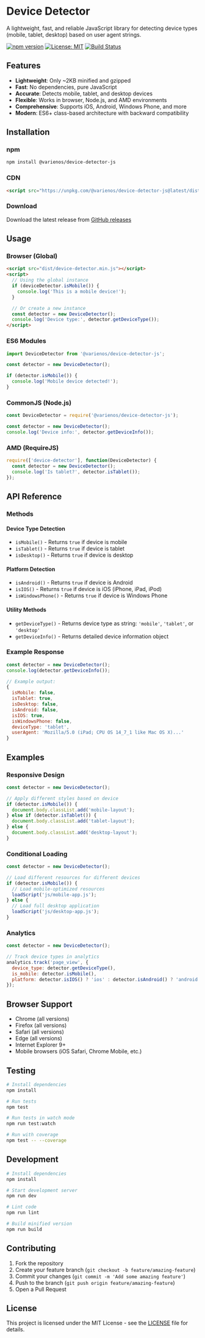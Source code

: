 # Device Detector

A lightweight, fast, and reliable JavaScript library for detecting device types (mobile, tablet, desktop) based on user agent strings.

[![npm version](https://badge.fury.io/js/@varienos%2Fdevice-detector-js.svg)](https://badge.fury.io/js/@varienos%2Fdevice-detector-js)
[![License: MIT](https://img.shields.io/badge/License-MIT-yellow.svg)](https://opensource.org/licenses/MIT)
[![Build Status](https://travis-ci.org/varienos/device-detector.svg?branch=main)](https://travis-ci.org/varienos/device-detector)

## Features

- **Lightweight**: Only ~2KB minified and gzipped
- **Fast**: No dependencies, pure JavaScript
- **Accurate**: Detects mobile, tablet, and desktop devices
- **Flexible**: Works in browser, Node.js, and AMD environments
- **Comprehensive**: Supports iOS, Android, Windows Phone, and more
- **Modern**: ES6+ class-based architecture with backward compatibility

## Installation

### npm
```bash
npm install @varienos/device-detector-js
```

### CDN
```html
<script src="https://unpkg.com/@varienos/device-detector-js@latest/dist/device-detector.min.js"></script>
```

### Download
Download the latest release from [GitHub releases](https://github.com/varienos/device-detector/releases)

## Usage

### Browser (Global)
```html
<script src="dist/device-detector.min.js"></script>
<script>
  // Using the global instance
  if (deviceDetector.isMobile()) {
    console.log('This is a mobile device!');
  }

  // Or create a new instance
  const detector = new DeviceDetector();
  console.log('Device type:', detector.getDeviceType());
</script>
```

### ES6 Modules
```javascript
import DeviceDetector from '@varienos/device-detector-js';

const detector = new DeviceDetector();

if (detector.isMobile()) {
  console.log('Mobile device detected!');
}
```

### CommonJS (Node.js)
```javascript
const DeviceDetector = require('@varienos/device-detector-js');

const detector = new DeviceDetector();
console.log('Device info:', detector.getDeviceInfo());
```

### AMD (RequireJS)
```javascript
require(['device-detector'], function(DeviceDetector) {
  const detector = new DeviceDetector();
  console.log('Is tablet?', detector.isTablet());
});
```

## API Reference

### Methods

#### Device Type Detection
- `isMobile()` - Returns `true` if device is mobile
- `isTablet()` - Returns `true` if device is tablet
- `isDesktop()` - Returns `true` if device is desktop

#### Platform Detection
- `isAndroid()` - Returns `true` if device is Android
- `isIOS()` - Returns `true` if device is iOS (iPhone, iPad, iPod)
- `isWindowsPhone()` - Returns `true` if device is Windows Phone

#### Utility Methods
- `getDeviceType()` - Returns device type as string: `'mobile'`, `'tablet'`, or `'desktop'`
- `getDeviceInfo()` - Returns detailed device information object

### Example Response
```javascript
const detector = new DeviceDetector();
console.log(detector.getDeviceInfo());

// Example output:
{
  isMobile: false,
  isTablet: true,
  isDesktop: false,
  isAndroid: false,
  isIOS: true,
  isWindowsPhone: false,
  deviceType: 'tablet',
  userAgent: 'Mozilla/5.0 (iPad; CPU OS 14_7_1 like Mac OS X)...'
}
```

## Examples

### Responsive Design
```javascript
const detector = new DeviceDetector();

// Apply different styles based on device
if (detector.isMobile()) {
  document.body.classList.add('mobile-layout');
} else if (detector.isTablet()) {
  document.body.classList.add('tablet-layout');
} else {
  document.body.classList.add('desktop-layout');
}
```

### Conditional Loading
```javascript
const detector = new DeviceDetector();

// Load different resources for different devices
if (detector.isMobile()) {
  // Load mobile-optimized resources
  loadScript('js/mobile-app.js');
} else {
  // Load full desktop application
  loadScript('js/desktop-app.js');
}
```

### Analytics
```javascript
const detector = new DeviceDetector();

// Track device types in analytics
analytics.track('page_view', {
  device_type: detector.getDeviceType(),
  is_mobile: detector.isMobile(),
  platform: detector.isIOS() ? 'ios' : detector.isAndroid() ? 'android' : 'other'
});
```

## Browser Support

- Chrome (all versions)
- Firefox (all versions)
- Safari (all versions)
- Edge (all versions)
- Internet Explorer 9+
- Mobile browsers (iOS Safari, Chrome Mobile, etc.)

## Testing

```bash
# Install dependencies
npm install

# Run tests
npm test

# Run tests in watch mode
npm run test:watch

# Run with coverage
npm test -- --coverage
```

## Development

```bash
# Install dependencies
npm install

# Start development server
npm run dev

# Lint code
npm run lint

# Build minified version
npm run build
```

## Contributing

1. Fork the repository
2. Create your feature branch (`git checkout -b feature/amazing-feature`)
3. Commit your changes (`git commit -m 'Add some amazing feature'`)
4. Push to the branch (`git push origin feature/amazing-feature`)
5. Open a Pull Request

## License

This project is licensed under the MIT License - see the [LICENSE](LICENSE) file for details.